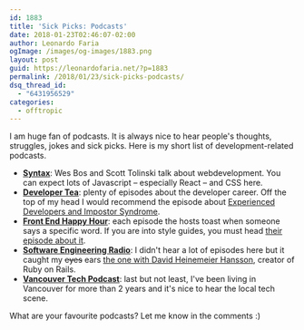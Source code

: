 ```yaml
---
id: 1883
title: 'Sick Picks: Podcasts'
date: 2018-01-23T02:46:07-02:00
author: Leonardo Faria
ogImage: /images/og-images/1883.png
layout: post
guid: https://leonardofaria.net/?p=1883
permalink: /2018/01/23/sick-picks-podcasts/
dsq_thread_id:
  - "6431956529"
categories:
  - offtropic
---
```

I am huge fan of podcasts. It is always nice to hear people's thoughts, struggles, jokes and sick picks. Here is my short list of development-related podcasts.

  * **[Syntax](https://syntax.fm/)**: Wes Bos and Scott Tolinski talk about webdevelopment. You can expect lots of Javascript – especially React – and CSS here.
  * **[Developer Tea](https://spec.fm/podcasts/developer-tea)**: plenty of episodes about the developer career. Off the top of my head I would recommend the episode about [Experienced Developers and Impostor Syndrome](https://spec.fm/podcasts/developer-tea/32884).
  * **[Front End Happy Hour](http://frontendhappyhour.com/)**: each episode the hosts toast when someone says a specific word. If you are into style guides, you must head [their episode about it](http://frontendhappyhour.com/episodes/top-shelf-style-guides/).
  * **[Software Engineering Radio](http://www.se-radio.net/)**: I didn't hear a lot of episodes here but it caught my <s>eyes</s> ears [the one with David Heinemeier Hansson](http://www.se-radio.net/2016/06/se-radio-episode-261-david-heinemeier-hansson-on-the-state-of-rails-monoliths-and-more/), creator of Ruby on Rails.
  * **[Vancouver Tech Podcast](http://www.vancouvertechpodcast.ca/)**: last but not least, I've been living in Vancouver for more than 2 years and it's nice to hear the local tech scene.

What are your favourite podcasts? Let me know in the comments :)
